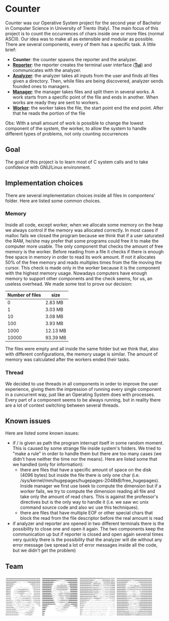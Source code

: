 # Counter
Counter was our Operative System project for the second year of Bachelor in Computer Science in University of Trento (Italy). The main focus of this project is to count the occurrences of chars inside one or more files (normal ASCII). Our idea was to make all as extensible and modular as possible. There are several components, every of them has a specific task. A little brief:

* **Counter**: the counter spawns the reporter and the analyzer.
* [**Reporter**](./src/reporter/README.md): the reporter creates the terminal user interface ([**Tui**](./src/tui/README.md)) and communicates with the analyzer.
* [**Analyzer**](./src/analyzer/README.md): the analyzer takes all inputs from the user and finds all files given a directory. Then, while files are being discovered, analyzer sends founded ones to managers.
* [**Manager**](./src/manager/README.md): the manager takes files and split them in several works. A work starts from a specific point of the file and ends in another. When works are ready they are sent to workers.
* [**Worker**](./src/worker/README.md): the worker takes the file, the start point end the end point. After that he reads the portion of the file

Obs: With a small amount of work is possible to change the lowest component of the system, the worker, to allow the system to handle different types of problems, not only counting occurrences

## Goal
The goal of this project is to learn most of C system calls and to take confidence with GNU/Linux environment.

## Implementation choices
There are several implementation choices inside all files in compontens' folder. Here are listed some common choices.

### Memory
Inside all code, except worker, when we allocate some memory on the heap we always control if the memory was allocated correctly. In most cases if malloc fails we closed the program because we think that if a user saturated the RAM, he/she may prefer that some programs could free it to make the computer more usable.
The only component that checks the amount of free memory is the worker. Before reading from a file it checks if there is enough free space in memory in order to read its work amount. If not it allocates 50% of the free memory and reads multiples times from the file moving the cursor. This check is made only in the worker because it is the component with the highest memory usage. Nowadays computers have enough memory to support other components and the check seems, for us, an useless overhead. We made some test to prove our decision:

| Number of files | size   |
|-----------------|--------|
|0                |2.83 MB |
|1                |3.03 MB |
|10               |3.08 MB |
|100              |3.93 MB |
|1000             |12.13 MB|
|10000            |93.39 MB|

The files were empty and all inside the same folder but we think that, also with different configurations, the memory usage is similar. The amount of memory was calculated after the workers ended their tasks. 

### Thread
We decided to use threads in all components in order to improve the user experience, giving them the impression of running every single component in a cuncurrent way, just like an Operating System does with processes. Every part of a component seems to be always running, but in reality there are a lot of context switching between several threads.

## Known issues
Here are listed some known issues:

* if / is given as path the program interrupt itself in some random moment. This is caused by some strange file inside system's folders. We tried to "make a rule" in order to handle them but there are too many cases (we didn't have neither the time nor the means). Here are listed some that we handled (only for information):
    * there are files that have a specific amount of space on the disk (4096 bytes) but inside the file there is only one char (i.e. /sys/kernel/mm/hugepages/hugepages-2048kB/free_hugepages). Inside manager we first use lseek to compute the dimension but if a worker fails, we try to compute the dimension reading all file and take only the amount of read chars. This is against the professor's directives but is the only way to handle it (i.e. we saw wc unix command source code and also wc use this techniques).
    * there are files that have multiple EOF or other special chars that block the read from the file descriptor before the real amount is read
* if analyzer and reporter are opened in two different terminals there is the possibility to close one and open it again. The two components keep the communication up but if reporter is closed and open again several times very quickly there is the possibility that the analyzer will die without any error message (we spread a lot of error messages inside all the code, but we didn't get the problem)

## Team
![Federico Izzo](./team/FedericoIzzo.png)
![Simone Alghisi](./team/SimoneAlghisi.png)
![Emanuele Beozzo](./team/EmanueleBeozzo.png)
![Samuele Bortolotti](./team/SamueleBortolotti.png)
